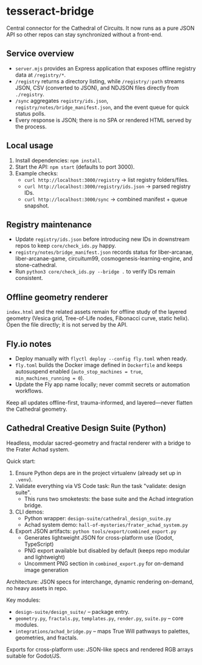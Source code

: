 # tesseract-bridge

Central connector for the Cathedral of Circuits. It now runs as a pure JSON API so other repos can stay synchronized without a front-end.

## Service overview

- `server.mjs` provides an Express application that exposes offline registry data at `/registry/*`.
- `/registry` returns a directory listing, while `/registry/:path` streams JSON, CSV (converted to JSON), and NDJSON files directly from `./registry`.
- `/sync` aggregates `registry/ids.json`, `registry/notes/bridge_manifest.json`, and the event queue for quick status polls.
- Every response is JSON; there is no SPA or rendered HTML served by the process.

## Local usage

1. Install dependencies: `npm install`.
2. Start the API: `npm start` (defaults to port 3000).
3. Example checks:
   - `curl http://localhost:3000/registry` → list registry folders/files.
   - `curl http://localhost:3000/registry/ids.json` → parsed registry IDs.
   - `curl http://localhost:3000/sync` → combined manifest + queue snapshot.

## Registry maintenance

- Update `registry/ids.json` before introducing new IDs in downstream repos to keep `core/check_ids.py` happy.
- `registry/notes/bridge_manifest.json` records status for liber-arcanae, liber-arcanae-game, circuitum99, cosmogenesis-learning-engine, and stone-cathedral.
- Run `python3 core/check_ids.py --bridge .` to verify IDs remain consistent.

## Offline geometry renderer

`index.html` and the related assets remain for offline study of the layered geometry (Vesica grid, Tree-of-Life nodes, Fibonacci curve, static helix). Open the file directly; it is not served by the API.

## Fly.io notes

- Deploy manually with `flyctl deploy --config fly.toml` when ready.
- `fly.toml` builds the Docker image defined in `Dockerfile` and keeps autosuspend enabled (`auto_stop_machines = true`, `min_machines_running = 0`).
- Update the Fly app name locally; never commit secrets or automation workflows.

Keep all updates offline-first, trauma-informed, and layered—never flatten the Cathedral geometry.

## Cathedral Creative Design Suite (Python)

Headless, modular sacred-geometry and fractal renderer with a bridge to the Frater Achad system.

Quick start:

1. Ensure Python deps are in the project virtualenv (already set up in `.venv`).
2. Validate everything via VS Code task: Run the task "validate: design suite".
   - This runs two smoketests: the base suite and the Achad integration bridge.
3. CLI demos:
   - Python wrapper: `design-suite/cathedral_design_suite.py`
   - Achad system demo: `hall-of-mysteries/frater_achad_system.py`
4. Export JSON artifacts: `python tools/export/combined_export.py`
   - Generates lightweight JSON for cross-platform use (Godot, TypeScript)
   - PNG export available but disabled by default (keeps repo modular and lightweight)
   - Uncomment PNG section in `combined_export.py` for on-demand image generation

Architecture: JSON specs for interchange, dynamic rendering on-demand, no heavy assets in repo.

Key modules:

- `design-suite/design_suite/` – package entry.
- `geometry.py`, `fractals.py`, `templates.py`, `render.py`, `suite.py` – core modules.
- `integrations/achad_bridge.py` – maps True Will pathways to palettes, geometries, and fractals.

Exports for cross-platform use: JSON-like specs and rendered RGB arrays suitable for Godot/JS.
